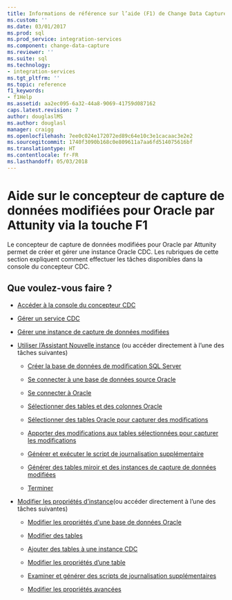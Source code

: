 ```yaml
---
title: Informations de référence sur l’aide (F1) de Change Data Capture Designer pour Oracle d’Attunity | Microsoft Docs
ms.custom: ''
ms.date: 03/01/2017
ms.prod: sql
ms.prod_service: integration-services
ms.component: change-data-capture
ms.reviewer: ''
ms.suite: sql
ms.technology:
- integration-services
ms.tgt_pltfrm: ''
ms.topic: reference
f1_keywords:
- f1Help
ms.assetid: aa2ec095-6a32-44a8-9069-41759d087162
caps.latest.revision: 7
author: douglaslMS
ms.author: douglasl
manager: craigg
ms.openlocfilehash: 7ee0c024e172072ed89c64e10c3e1cacaac3e2e2
ms.sourcegitcommit: 1740f3090b168c0e809611a7aa6fd514075616bf
ms.translationtype: HT
ms.contentlocale: fr-FR
ms.lasthandoff: 05/03/2018
---
```

# <a name="change-data-capture-designer-for-oracle-by-attunity-f1-help-reference"></a>Aide sur le concepteur de capture de données modifiées pour Oracle par Attunity via la touche F1
  Le concepteur de capture de données modifiées pour Oracle par Attunity permet de créer et gérer une instance Oracle CDC. Les rubriques de cette section expliquent comment effectuer les tâches disponibles dans la console du concepteur CDC.  
  
## <a name="what-do-you-want-to-do"></a>Que voulez-vous faire ?  
  
-   [Accéder à la console du concepteur CDC](../../integration-services/change-data-capture/access-the-cdc-designer-console.md)  
  
-   [Gérer un service CDC](../../integration-services/change-data-capture/manage-a-cdc-service.md)  
  
-   [Gérer une instance de capture de données modifiées](../../integration-services/change-data-capture/manage-a-cdc-instance.md)  
  
-   [Utiliser l’Assistant Nouvelle instance](../../integration-services/change-data-capture/use-the-new-instance-wizard.md) (ou accéder directement à l’une des tâches suivantes)  
  
    -   [Créer la base de données de modification SQL Server](../../integration-services/change-data-capture/create-the-sql-server-change-database.md)  
  
    -   [Se connecter à une base de données source Oracle](../../integration-services/change-data-capture/connect-to-an-oracle-source-database.md)  
  
    -   [Se connecter à Oracle](../../integration-services/change-data-capture/connect-to-oracle.md)  
  
    -   [Sélectionner des tables et des colonnes Oracle](../../integration-services/change-data-capture/select-oracle-tables-and-columns.md)  
  
    -   [Sélectionner des tables Oracle pour capturer des modifications](../../integration-services/change-data-capture/select-oracle-tables-for-capturing-changes.md)  
  
    -   [Apporter des modifications aux tables sélectionnées pour capturer les modifications](../../integration-services/change-data-capture/make-changes-to-the-tables-selected-for-capturing-changes.md)  
  
    -   [Générer et exécuter le script de journalisation supplémentaire](../../integration-services/change-data-capture/generate-and-run-the-supplemental-logging-script.md)  
  
    -   [Générer des tables miroir et des instances de capture de données modifiées](../../integration-services/change-data-capture/generate-mirror-tables-and-cdc-capture-instances.md)  
  
    -   [Terminer](../../integration-services/change-data-capture/finish.md)  
  
-   [Modifier les propriétés d’instance](../../integration-services/change-data-capture/edit-instance-properties.md)(ou accéder directement à l’une des tâches suivantes)  
  
    -   [Modifier les propriétés d'une base de données Oracle](../../integration-services/change-data-capture/edit-the-oracle-database-properties.md)  
  
    -   [Modifier des tables](../../integration-services/change-data-capture/edit-tables.md)  
  
    -   [Ajouter des tables à une instance CDC](../../integration-services/change-data-capture/add-tables-to-a-cdc-instance.md)  
  
    -   [Modifier les propriétés d’une table](../../integration-services/change-data-capture/edit-the-table-properties.md)  
  
    -   [Examiner et générer des scripts de journalisation supplémentaires](../../integration-services/change-data-capture/review-and-generate-supplemental-logging-scripts.md)  
  
    -   [Modifier les propriétés avancées](../../integration-services/change-data-capture/edit-the-advanced-properties.md)  
  
  
